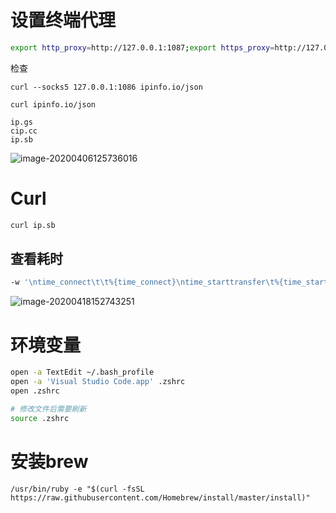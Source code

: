 # 设置终端代理

```bash
export http_proxy=http://127.0.0.1:1087;export https_proxy=http://127.0.0.1:1087;
```

检查

```
curl --socks5 127.0.0.1:1086 ipinfo.io/json

curl ipinfo.io/json

ip.gs
cip.cc
ip.sb
```

![image-20200406125736016](https://tva1.sinaimg.cn/large/00831rSTgy1gdjyjbap23j315e072q6g.jpg)



# Curl

```bash
curl ip.sb
```

## 查看耗时

```bash
-w '\ntime_connect\t\t%{time_connect}\ntime_starttransfer\t%{time_starttransfer}\ntime_total\t\t%{time_total}\n'
```

![image-20200418152743251](https://i.loli.net/2020/04/18/pVdosGLz6XngZAC.png)



# 环境变量

```bash
open -a TextEdit ~/.bash_profile
open -a 'Visual Studio Code.app' .zshrc
open .zshrc

# 修改文件后需要刷新
source .zshrc
```



# 安装brew

```shell
/usr/bin/ruby -e "$(curl -fsSL https://raw.githubusercontent.com/Homebrew/install/master/install)"
```
